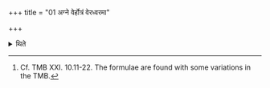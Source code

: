 +++
title = "01 अग्ने वेर्होत्रं वेरध्वरमा"

+++

<details><summary>थिते</summary>

1. The offerings of these breads are to be made by the Adhvaryu having uttered the formulae beginning with agner ver hotram... (respectively one by one).[^1]  

[^1]: Cf. TMB XXI. 10.11-22. The formulae are found with some variations in the TMB.  
</details>
